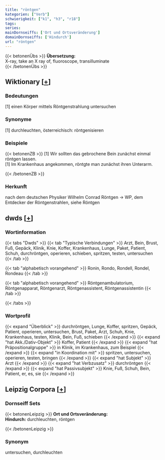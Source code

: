 ```yaml
---
title: "röntgen"
kategorien: ["Verb"]
schwierigkeit: ["k1", "h3", "r18"]
tags:
series:
mainDornseiffs: ['Ort und Ortsveränderung']
domainDornseiffs: ['Hindurch']
url: "röntgen"
---
```


{{< betonenÜbs >}}
**Übersetzung:**  
X-ray, take an X ray of, fluoroscope, transilluminate  
{{< /betonenÜbs >}}

## Wiktionary [[+](https://de.wiktionary.org/wiki/röntgen)]

### Bedeutungen
[1] einen Körper mittels Röntgenstrahlung untersuchen  

### Synonyme
[1] durchleuchten, österreichisch: röntgenisieren  

### Beispiele
{{< betonenZB >}}
[1] Wir sollten das gebrochene Bein zunächst einmal röntgen lassen.  
[1] Im Krankenhaus angekommen, röntgte man zunächst ihren Unterarm.  

{{< /betonenZB >}}
### Herkunft
nach dem deutschen Physiker Wilhelm Conrad Röntgen → WP, dem Entdecker der Röntgenstrahlen, siehe Röntgen  



## dwds [[+](https://www.dwds.de/wb/röntgen)]

### Wortinformation
{{< tabs "Dwds" >}}
{{< tab "Typische Verbindungen" >}}
Arzt, Bein, Brust, Fuß, Gepäck, Klinik, Knie, Koffer, Krankenhaus, Lunge, Paket, Patient, Schuh, durchröntgen, operieren, schieben, spritzen, testen, untersuchen
{{< /tab >}}

{{< tab "alphabetisch vorangehend" >}}
Ronin, Rondo, Rondell, Rondel, Rondeau
{{< /tab >}}

{{< tab "alphabetisch vorangehend" >}}
Röntgenambulatorium, Röntgenapparat, Röntgenarzt, Röntgenassistent, Röntgenassistentin
{{< /tab >}}

{{< /tabs >}}

### Wortprofil
{{< expand "Überblick" >}} durchröntgen, Lunge, Koffer, spritzen, Gepäck, Patient, operieren, untersuchen, Brust, Paket, Arzt, Schuh, Knie, Krankenhaus, testen, Klinik, Bein, Fuß, schieben {{< /expand >}}
{{< expand "hat Akk./Dativ-Objekt" >}} Koffer, Patient {{< /expand >}}
{{< expand "hat Präpositionalgruppe" >}} in Klinik, im Krankenhaus, zum Beispiel {{< /expand >}}
{{< expand "in Koordination mit" >}} spritzen, untersuchen, operieren, testen, bringen {{< /expand >}}
{{< expand "hat Subjekt" >}} Arzt {{< /expand >}}
{{< expand "hat Verbzusatz" >}} durchröntgen {{< /expand >}}
{{< expand "hat Passivsubjekt" >}} Knie, Fuß, Schuh, Bein, Patient, er, es, sie {{< /expand >}}

## Leipzig Corpora [[+](https://corpora.uni-leipzig.de/en/res?word=röntgen&corpusId=deu_newscrawl-public_2018)]

### Dornseiff Sets
{{< betonenLeipzig >}}
**Ort und Ortsveränderung:**  
**Hindurch:** durchleuchten, röntgen  

{{< /betonenLeipzig >}}

### Synonym
untersuchen, durchleuchten

